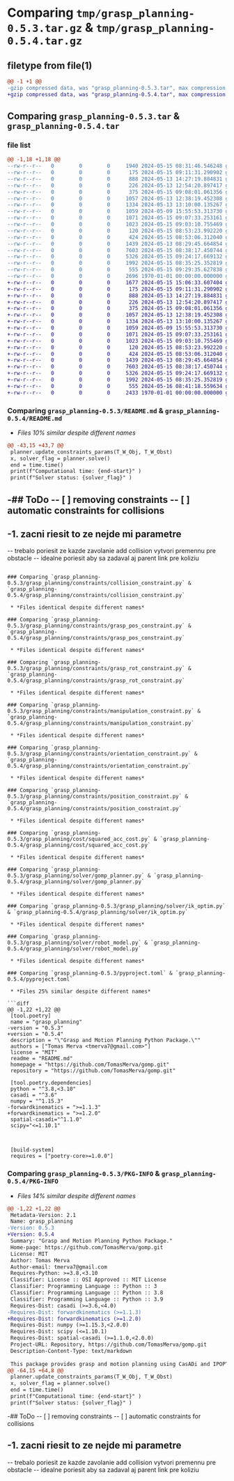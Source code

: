 # Comparing `tmp/grasp_planning-0.5.3.tar.gz` & `tmp/grasp_planning-0.5.4.tar.gz`

## filetype from file(1)

```diff
@@ -1 +1 @@
-gzip compressed data, was "grasp_planning-0.5.3.tar", max compression
+gzip compressed data, was "grasp_planning-0.5.4.tar", max compression
```

## Comparing `grasp_planning-0.5.3.tar` & `grasp_planning-0.5.4.tar`

### file list

```diff
@@ -1,18 +1,18 @@
--rw-r--r--   0        0        0     1940 2024-05-15 08:31:46.546248 grasp_planning-0.5.3/README.md
--rw-r--r--   0        0        0      175 2024-05-15 09:11:31.290902 grasp_planning-0.5.3/grasp_planning/__init__.py
--rw-r--r--   0        0        0      888 2024-05-13 14:27:19.884831 grasp_planning-0.5.3/grasp_planning/constraints/collision_constraint.py
--rw-r--r--   0        0        0      226 2024-05-13 12:54:20.897417 grasp_planning-0.5.3/grasp_planning/constraints/constraint_template.py
--rw-r--r--   0        0        0      375 2024-05-15 09:08:01.061356 grasp_planning-0.5.3/grasp_planning/constraints/constraints.py
--rw-r--r--   0        0        0     1057 2024-05-13 12:38:19.452308 grasp_planning-0.5.3/grasp_planning/constraints/grasp_pos_constraint.py
--rw-r--r--   0        0        0     1334 2024-05-13 13:10:00.135267 grasp_planning-0.5.3/grasp_planning/constraints/grasp_rot_constraint.py
--rw-r--r--   0        0        0     1059 2024-05-09 15:55:53.313730 grasp_planning-0.5.3/grasp_planning/constraints/manipulation_constraint.py
--rw-r--r--   0        0        0     1071 2024-05-15 09:07:33.253161 grasp_planning-0.5.3/grasp_planning/constraints/orientation_constraint.py
--rw-r--r--   0        0        0     1023 2024-05-15 09:03:10.755469 grasp_planning-0.5.3/grasp_planning/constraints/position_constraint.py
--rw-r--r--   0        0        0      120 2024-05-15 08:53:23.992220 grasp_planning-0.5.3/grasp_planning/cost/costs.py
--rw-r--r--   0        0        0      424 2024-05-15 08:53:06.312040 grasp_planning-0.5.3/grasp_planning/cost/dist_to_home.py
--rw-r--r--   0        0        0     1439 2024-05-13 08:29:45.664854 grasp_planning-0.5.3/grasp_planning/cost/squared_acc_cost.py
--rw-r--r--   0        0        0     7603 2024-05-15 08:38:17.450744 grasp_planning-0.5.3/grasp_planning/solver/gomp_planner.py
--rw-r--r--   0        0        0     5326 2024-05-15 09:24:17.669132 grasp_planning-0.5.3/grasp_planning/solver/ik_optim.py
--rw-r--r--   0        0        0     1992 2024-05-15 08:35:25.352819 grasp_planning-0.5.3/grasp_planning/solver/robot_model.py
--rw-r--r--   0        0        0      555 2024-05-15 09:29:35.627838 grasp_planning-0.5.3/pyproject.toml
--rw-r--r--   0        0        0     2696 1970-01-01 00:00:00.000000 grasp_planning-0.5.3/PKG-INFO
+-rw-r--r--   0        0        0     1677 2024-05-15 15:06:33.607404 grasp_planning-0.5.4/README.md
+-rw-r--r--   0        0        0      175 2024-05-15 09:11:31.290902 grasp_planning-0.5.4/grasp_planning/__init__.py
+-rw-r--r--   0        0        0      888 2024-05-13 14:27:19.884831 grasp_planning-0.5.4/grasp_planning/constraints/collision_constraint.py
+-rw-r--r--   0        0        0      226 2024-05-13 12:54:20.897417 grasp_planning-0.5.4/grasp_planning/constraints/constraint_template.py
+-rw-r--r--   0        0        0      375 2024-05-15 09:08:01.061356 grasp_planning-0.5.4/grasp_planning/constraints/constraints.py
+-rw-r--r--   0        0        0     1057 2024-05-13 12:38:19.452308 grasp_planning-0.5.4/grasp_planning/constraints/grasp_pos_constraint.py
+-rw-r--r--   0        0        0     1334 2024-05-13 13:10:00.135267 grasp_planning-0.5.4/grasp_planning/constraints/grasp_rot_constraint.py
+-rw-r--r--   0        0        0     1059 2024-05-09 15:55:53.313730 grasp_planning-0.5.4/grasp_planning/constraints/manipulation_constraint.py
+-rw-r--r--   0        0        0     1071 2024-05-15 09:07:33.253161 grasp_planning-0.5.4/grasp_planning/constraints/orientation_constraint.py
+-rw-r--r--   0        0        0     1023 2024-05-15 09:03:10.755469 grasp_planning-0.5.4/grasp_planning/constraints/position_constraint.py
+-rw-r--r--   0        0        0      120 2024-05-15 08:53:23.992220 grasp_planning-0.5.4/grasp_planning/cost/costs.py
+-rw-r--r--   0        0        0      424 2024-05-15 08:53:06.312040 grasp_planning-0.5.4/grasp_planning/cost/dist_to_home.py
+-rw-r--r--   0        0        0     1439 2024-05-13 08:29:45.664854 grasp_planning-0.5.4/grasp_planning/cost/squared_acc_cost.py
+-rw-r--r--   0        0        0     7603 2024-05-15 08:38:17.450744 grasp_planning-0.5.4/grasp_planning/solver/gomp_planner.py
+-rw-r--r--   0        0        0     5326 2024-05-15 09:24:17.669132 grasp_planning-0.5.4/grasp_planning/solver/ik_optim.py
+-rw-r--r--   0        0        0     1992 2024-05-15 08:35:25.352819 grasp_planning-0.5.4/grasp_planning/solver/robot_model.py
+-rw-r--r--   0        0        0      555 2024-05-16 08:41:18.559634 grasp_planning-0.5.4/pyproject.toml
+-rw-r--r--   0        0        0     2433 1970-01-01 00:00:00.000000 grasp_planning-0.5.4/PKG-INFO
```

### Comparing `grasp_planning-0.5.3/README.md` & `grasp_planning-0.5.4/README.md`

 * *Files 10% similar despite different names*

```diff
@@ -43,15 +43,7 @@
 planner.update_constraints_params(T_W_Obj, T_W_Obst)
 x, solver_flag = planner.solve()
 end = time.time()
 print(f"Computational time: {end-start}" )
 print(f"Solver status: {solver_flag}" )
 ```
 
-## ToDo
-- [ ] removing constraints
-- [ ] automatic constraints for collisions
-
-1. zacni riesit to ze nejde mi parametre
-
-- trebalo poriesit ze kazde zavolanie add collision vytvori premennu pre obstacle
-- idealne poriesit aby sa zadaval aj parent link pre koliziu
```

### Comparing `grasp_planning-0.5.3/grasp_planning/constraints/collision_constraint.py` & `grasp_planning-0.5.4/grasp_planning/constraints/collision_constraint.py`

 * *Files identical despite different names*

### Comparing `grasp_planning-0.5.3/grasp_planning/constraints/grasp_pos_constraint.py` & `grasp_planning-0.5.4/grasp_planning/constraints/grasp_pos_constraint.py`

 * *Files identical despite different names*

### Comparing `grasp_planning-0.5.3/grasp_planning/constraints/grasp_rot_constraint.py` & `grasp_planning-0.5.4/grasp_planning/constraints/grasp_rot_constraint.py`

 * *Files identical despite different names*

### Comparing `grasp_planning-0.5.3/grasp_planning/constraints/manipulation_constraint.py` & `grasp_planning-0.5.4/grasp_planning/constraints/manipulation_constraint.py`

 * *Files identical despite different names*

### Comparing `grasp_planning-0.5.3/grasp_planning/constraints/orientation_constraint.py` & `grasp_planning-0.5.4/grasp_planning/constraints/orientation_constraint.py`

 * *Files identical despite different names*

### Comparing `grasp_planning-0.5.3/grasp_planning/constraints/position_constraint.py` & `grasp_planning-0.5.4/grasp_planning/constraints/position_constraint.py`

 * *Files identical despite different names*

### Comparing `grasp_planning-0.5.3/grasp_planning/cost/squared_acc_cost.py` & `grasp_planning-0.5.4/grasp_planning/cost/squared_acc_cost.py`

 * *Files identical despite different names*

### Comparing `grasp_planning-0.5.3/grasp_planning/solver/gomp_planner.py` & `grasp_planning-0.5.4/grasp_planning/solver/gomp_planner.py`

 * *Files identical despite different names*

### Comparing `grasp_planning-0.5.3/grasp_planning/solver/ik_optim.py` & `grasp_planning-0.5.4/grasp_planning/solver/ik_optim.py`

 * *Files identical despite different names*

### Comparing `grasp_planning-0.5.3/grasp_planning/solver/robot_model.py` & `grasp_planning-0.5.4/grasp_planning/solver/robot_model.py`

 * *Files identical despite different names*

### Comparing `grasp_planning-0.5.3/pyproject.toml` & `grasp_planning-0.5.4/pyproject.toml`

 * *Files 25% similar despite different names*

```diff
@@ -1,22 +1,22 @@
 [tool.poetry]
 name = "grasp_planning"
-version = "0.5.3"
+version = "0.5.4"
 description = "\"Grasp and Motion Planning Python Package.\""
 authors = ["Tomas Merva <tmerva7@gmail.com>"]
 license = "MIT"
 readme = "README.md"
 homepage = "https://github.com/TomasMerva/gomp.git"
 repository = "https://github.com/TomasMerva/gomp.git"
 
 [tool.poetry.dependencies]
 python = "^3.8,<3.10"
 casadi = "^3.6"
 numpy = "^1.15.3"
-forwardkinematics = ">=1.1.3"
+forwardkinematics = ">=1.2.0"
 spatial-casadi="^1.1.0"
 scipy="<=1.10.1"
 
 
 
 [build-system]
 requires = ["poetry-core>=1.0.0"]
```

### Comparing `grasp_planning-0.5.3/PKG-INFO` & `grasp_planning-0.5.4/PKG-INFO`

 * *Files 14% similar despite different names*

```diff
@@ -1,22 +1,22 @@
 Metadata-Version: 2.1
 Name: grasp_planning
-Version: 0.5.3
+Version: 0.5.4
 Summary: "Grasp and Motion Planning Python Package."
 Home-page: https://github.com/TomasMerva/gomp.git
 License: MIT
 Author: Tomas Merva
 Author-email: tmerva7@gmail.com
 Requires-Python: >=3.8,<3.10
 Classifier: License :: OSI Approved :: MIT License
 Classifier: Programming Language :: Python :: 3
 Classifier: Programming Language :: Python :: 3.8
 Classifier: Programming Language :: Python :: 3.9
 Requires-Dist: casadi (>=3.6,<4.0)
-Requires-Dist: forwardkinematics (>=1.1.3)
+Requires-Dist: forwardkinematics (>=1.2.0)
 Requires-Dist: numpy (>=1.15.3,<2.0.0)
 Requires-Dist: scipy (<=1.10.1)
 Requires-Dist: spatial-casadi (>=1.1.0,<2.0.0)
 Project-URL: Repository, https://github.com/TomasMerva/gomp.git
 Description-Content-Type: text/markdown
 
 This package provides grasp and motion planning using CasADi and IPOPT. 
@@ -64,15 +64,8 @@
 planner.update_constraints_params(T_W_Obj, T_W_Obst)
 x, solver_flag = planner.solve()
 end = time.time()
 print(f"Computational time: {end-start}" )
 print(f"Solver status: {solver_flag}" )
 ```
 
-## ToDo
-- [ ] removing constraints
-- [ ] automatic constraints for collisions
 
-1. zacni riesit to ze nejde mi parametre
-
-- trebalo poriesit ze kazde zavolanie add collision vytvori premennu pre obstacle
-- idealne poriesit aby sa zadaval aj parent link pre koliziu
```

